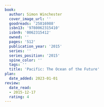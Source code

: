 ```yaml
---
book:
  author: Simon Winchester
  cover_image_url: ''
  goodreads: '25816988'
  isbn13: '9780062315410'
  isbn9: '0062315412'
  owned: ''
  pages: '512'
  publication_year: '2015'
  series: ''
  series_position: '2015'
  spine_color: ''
  tags: ''
  title: 'Pacific: The Ocean of the Future'
plan:
  date_added: 2023-01-01
review:
  date_read:
  - 2015-12-17
  rating: 4
---
```

